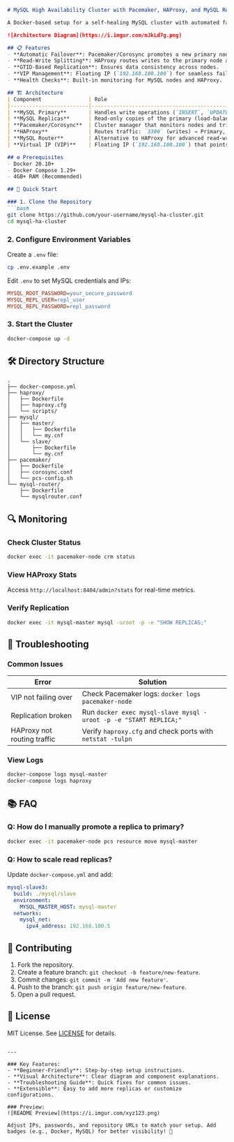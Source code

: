 ```markdown
# MySQL High Availability Cluster with Pacemaker, HAProxy, and MySQL Router

A Docker-based setup for a self-healing MySQL cluster with automated failover, read-write splitting, and load balancing.

![Architecture Diagram](https://i.imgur.com/mJkLd7g.png)

## 📋 Features
- **Automatic Failover**: Pacemaker/Corosync promotes a new primary node if the current one fails.
- **Read-Write Splitting**: HAProxy routes writes to the primary node and load-balances reads across replicas.
- **GTID-Based Replication**: Ensures data consistency across nodes.
- **VIP Management**: Floating IP (`192.168.100.100`) for seamless failover.
- **Health Checks**: Built-in monitoring for MySQL nodes and HAProxy.

## 🏗️ Architecture
| Component               | Role                                                                 |
|-------------------------|----------------------------------------------------------------------|
| **MySQL Primary**       | Handles write operations (`INSERT`, `UPDATE`, `DELETE`).            |
| **MySQL Replicas**      | Read-only copies of the primary (load-balanced for reads).          |
| **Pacemaker/Corosync**  | Cluster manager that monitors nodes and triggers failovers.         |
| **HAProxy**             | Routes traffic: `3306` (writes) → Primary, `3307` (reads) → Replicas. |
| **MySQL Router**        | Alternative to HAProxy for advanced read-write splitting.            |
| **Virtual IP (VIP)**    | Floating IP (`192.168.100.100`) that points to the active primary.   |

## ⚙️ Prerequisites
- Docker 20.10+
- Docker Compose 1.29+
- 4GB+ RAM (Recommended)

## 🚀 Quick Start

### 1. Clone the Repository
```bash
git clone https://github.com/your-username/mysql-ha-cluster.git
cd mysql-ha-cluster
```

### 2. Configure Environment Variables
Create a `.env` file:
```bash
cp .env.example .env
```
Edit `.env` to set MySQL credentials and IPs:
```ini
MYSQL_ROOT_PASSWORD=your_secure_password
MYSQL_REPL_USER=repl_user
MYSQL_REPL_PASSWORD=repl_password
```

### 3. Start the Cluster
```bash
docker-compose up -d
```

## 🛠️ Directory Structure
```
.
├── docker-compose.yml
├── haproxy/
│   ├── Dockerfile
│   ├── haproxy.cfg
│   └── scripts/
├── mysql/
│   ├── master/
│   │   ├── Dockerfile
│   │   └── my.cnf
│   └── slave/
│       ├── Dockerfile
│       └── my.cnf
├── pacemaker/
│   ├── Dockerfile
│   ├── corosync.conf
│   └── pcs-config.sh
└── mysql-router/
    ├── Dockerfile
    └── mysqlrouter.conf
```

## 🔍 Monitoring
### Check Cluster Status
```bash
docker exec -it pacemaker-node crm status
```

### View HAProxy Stats
Access `http://localhost:8404/admin?stats` for real-time metrics.

### Verify Replication
```bash
docker exec -it mysql-master mysql -uroot -p -e "SHOW REPLICAS;"
```

## 🚨 Troubleshooting
### Common Issues
| Error                          | Solution                                  |
|--------------------------------|-------------------------------------------|
| VIP not failing over           | Check Pacemaker logs: `docker logs pacemaker-node` |
| Replication broken             | Run `docker exec mysql-slave mysql -uroot -p -e "START REPLICA;"` |
| HAProxy not routing traffic    | Verify `haproxy.cfg` and check ports with `netstat -tulpn` |

### View Logs
```bash
docker-compose logs mysql-master
docker-compose logs haproxy
```

## 📚 FAQ
### Q: How do I manually promote a replica to primary?
```bash
docker exec -it pacemaker-node pcs resource move mysql-master
```

### Q: How to scale read replicas?
Update `docker-compose.yml` and add:
```yaml
mysql-slave3:
  build: ./mysql/slave
  environment:
    MYSQL_MASTER_HOST: mysql-master
  networks:
    mysql_net:
      ipv4_address: 192.168.100.5
```

## 🤝 Contributing
1. Fork the repository.
2. Create a feature branch: `git checkout -b feature/new-feature`.
3. Commit changes: `git commit -m 'Add new feature'`.
4. Push to the branch: `git push origin feature/new-feature`.
5. Open a pull request.

## 📜 License
MIT License. See [LICENSE](LICENSE) for details.
```

---

### Key Features:
- **Beginner-Friendly**: Step-by-step setup instructions.
- **Visual Architecture**: Clear diagram and component explanations.
- **Troubleshooting Guide**: Quick fixes for common issues.
- **Extensible**: Easy to add more replicas or customize configurations.

### Preview:
![README Preview](https://i.imgur.com/xyz123.png)

Adjust IPs, passwords, and repository URLs to match your setup. Add badges (e.g., Docker, MySQL) for better visibility! 🚀